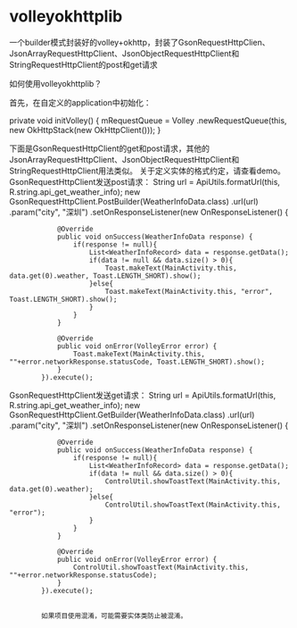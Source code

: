 # volleyokhttplib
一个builder模式封装好的volley+okhttp，封装了GsonRequestHttpClien、JsonArrayRequestHttpClient、JsonObjectRequestHttpClient和StringRequestHttpClient的post和get请求

如何使用volleyokhttplib？

首先，在自定义的application中初始化：

private void initVolley() {
		mRequestQueue = Volley
                .newRequestQueue(this,
               		 new OkHttpStack(new OkHttpClient()));
}

下面是GsonRequestHttpClient的get和post请求，其他的JsonArrayRequestHttpClient、JsonObjectRequestHttpClient和StringRequestHttpClient用法类似。
关于定义实体的格式约定，请查看demo。
GsonRequestHttpClient发送post请求：
    String url = ApiUtils.formatUrl(this, R.string.api_get_weather_info);
		new GsonRequestHttpClient.PostBuilder<WeatherInfoData>(WeatherInfoData.class)
			.url(url)
			.param("city", "深圳")
			.setOnResponseListener(new OnResponseListener<WeatherInfoData>() {

				@Override
				public void onSuccess(WeatherInfoData response) {
					if(response != null){
						List<WeatherInfoRecord> data = response.getData();
						if(data != null && data.size() > 0){
							Toast.makeText(MainActivity.this, data.get(0).weather, Toast.LENGTH_SHORT).show();
						}else{
							Toast.makeText(MainActivity.this, "error", Toast.LENGTH_SHORT).show();
						}
					}
				}

				@Override
				public void onError(VolleyError error) {
					Toast.makeText(MainActivity.this, ""+error.networkResponse.statusCode, Toast.LENGTH_SHORT).show();
				}
			}).execute();
			
			
GsonRequestHttpClient发送get请求：
String url = ApiUtils.formatUrl(this, R.string.api_get_weather_info);
		new GsonRequestHttpClient.GetBuilder<WeatherInfoData>(WeatherInfoData.class)
			.url(url)
			.param("city", "深圳")
			.setOnResponseListener(new OnResponseListener<WeatherInfoData>() {
				
				@Override
				public void onSuccess(WeatherInfoData response) {
					if(response != null){
						List<WeatherInfoRecord> data = response.getData();
						if(data != null && data.size() > 0){
							ControlUtil.showToastText(MainActivity.this, data.get(0).weather);
						}else{
							ControlUtil.showToastText(MainActivity.this, "error");
						}
					}
				}
				
				@Override
				public void onError(VolleyError error) {
					ControlUtil.showToastText(MainActivity.this, ""+error.networkResponse.statusCode);
				}
			}).execute();
			
			
			如果项目使用混淆，可能需要实体类防止被混淆。
			
